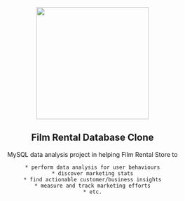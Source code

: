 <div align="center">
 <img height="256" width="256" src="https://img.icons8.com/ios-filled/256/000000/clapperboard.png" />
<div>
 
 ## Film Rental Database Clone
 
 MySQL data analysis project in helping Film Rental Store to 

    * perform data analysis for user behaviours
    * discover marketing stats
    * find actionable customer/business insights
    * measure and track marketing efforts
    * etc.
